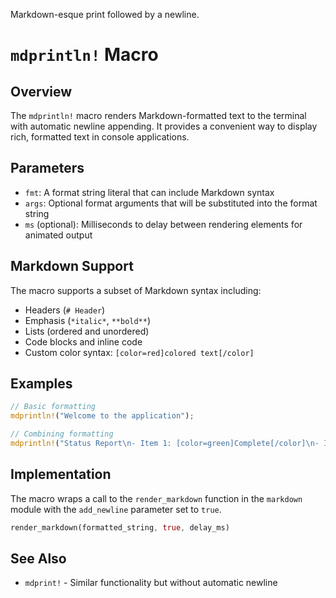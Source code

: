 ﻿Markdown-esque print followed by a newline.
# `mdprintln!` Macro

## Overview
The `mdprintln!` macro renders Markdown-formatted text to the terminal with automatic newline appending. It provides a convenient way to display rich, formatted text in console applications.

## Parameters

- `fmt`: A format string literal that can include Markdown syntax
- `args`: Optional format arguments that will be substituted into the format string
- `ms` (optional): Milliseconds to delay between rendering elements for animated output

## Markdown Support

The macro supports a subset of Markdown syntax including:

- Headers (`# Header`)
- Emphasis (`*italic*`, `**bold**`)
- Lists (ordered and unordered)
- Code blocks and inline code
- Custom color syntax: `[color=red]colored text[/color]`

## Examples

```rust
// Basic formatting
mdprintln!("Welcome to the application");

// Combining formatting
mdprintln!("Status Report\n- Item 1: [color=green]Complete[/color]\n- Item 2: [color=yellow]Pending[/color]");
```

## Implementation

The macro wraps a call to the `render_markdown` function in the `markdown` module with the `add_newline` parameter set to `true`.

```rust
render_markdown(formatted_string, true, delay_ms)
```

## See Also
- `mdprint!` - Similar functionality but without automatic newline